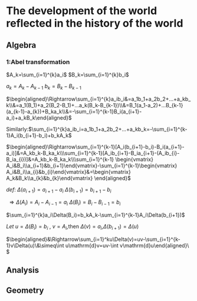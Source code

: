 # The development of the world reflected in the history of the world

## Algebra

### 1:Abel transformation

$A_k=\sum_{i=1}^{k}a_i$      $B_k=\sum_{i=1}^{k}b_i$

$a_k=A_k-A_{k-1}$     $b_k=B_k-B_{k-1}$

$\begin{aligned}\Rightarrow\sum_{i=1}^{k}a_ib_i&=a_1b_1+a_2b_2+...+a_kb_k\\&=a_1(B_1)+a_2(B_2-B_1)+...a_k(B_k-B_{k-1})\\&=B_1(a_1-a_2)+...B_{k-1}(a_{k-1}-a_{k})+B_ka_k\\&=-\sum_{i=1}^{k-1}B_i(a_{i+1}-a_i)+a_kB_k\end{aligned}$

Similarly:$\sum_{i=1}^{k}a_ib_i=a_1b_1+a_2b_2+...+a_kb_k=-\sum_{i=1}^{k-1}A_i(b_{i+1}-b_i)+b_kA_k$

$\begin{aligned}\Rightarrow\sum_{i=1}^{k-1}[A_i(b_{i+1}-b_i)-B_i(a_{i+1}-a_i)]&=A_kb_k-B_ka_k\\\sum_{i=1}^{k-1}[A_ib_{i+1}-B_ia_{i+1}-(A_ib_{i}-B_ia_{i})]&=A_kb_k-B_ka_k\\\sum_{i=1}^{k-1} \begin{vmatrix}
 A_i&B_i\\a_{i+1}&b_{i+1}\end{vmatrix}-\sum_{i=1}^{k-1}\begin{vmatrix}
 A_i&B_i\\a_{i}&b_{i}\end{vmatrix}&=\begin{vmatrix}
 A_k&B_k\\a_{k}&b_{k}\end{vmatrix} \end{aligned}$

$def:$ $\Delta(a_{i+1})=a_{i+1}-a_{i}$          $\Delta(b_{i+1})=b_{i+1}-b_{i}$

​    $\Rightarrow\Delta(A_i)=A_{i}-A_{i-1}=a_i$       $\Delta(B_i)=B_{i}-B_{i-1}=b_i$ 

$\sum_{i=1}^{k}a_i\Delta(B_i)=b_kA_k-\sum_{i=1}^{k-1}A_i\Delta(b_{i+1})$

$Let$  $u=\Delta(B_i)=b_i$ , $v=A_i$,then $\Delta(v)=a_i$,$\Delta(b_{i+1})=\Delta(u)$

$\begin{aligned}&\Rightarrow\sum_{i=1}^ku\Delta(v)=uv-\sum_{i=1}^{k-1}v\Delta(u)\\&\simeq\int u\mathrm{d}v=uv-\int v\mathrm{d}u\end{aligned}\ $

## Analysis

## Geometry



